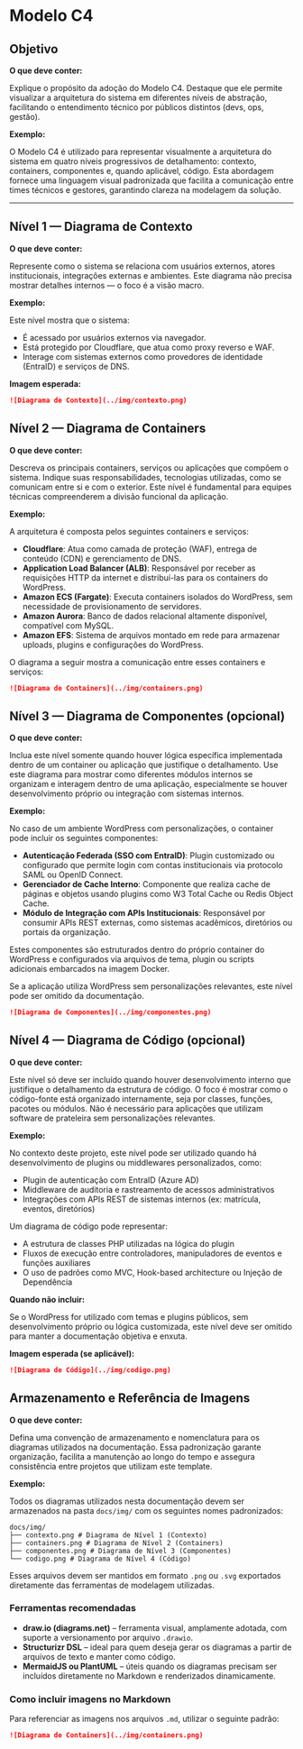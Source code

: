 # Modelo C4

## Objetivo

**O que deve conter:**

Explique o propósito da adoção do Modelo C4. Destaque que ele permite visualizar a arquitetura do sistema em diferentes níveis de abstração, facilitando o entendimento técnico por públicos distintos (devs, ops, gestão).

**Exemplo:**

O Modelo C4 é utilizado para representar visualmente a arquitetura do sistema em quatro níveis progressivos de detalhamento: contexto, containers, componentes e, quando aplicável, código. Esta abordagem fornece uma linguagem visual padronizada que facilita a comunicação entre times técnicos e gestores, garantindo clareza na modelagem da solução.

---

## Nível 1 — Diagrama de Contexto

**O que deve conter:**

Represente como o sistema se relaciona com usuários externos, atores institucionais, integrações externas e ambientes. Este diagrama não precisa mostrar detalhes internos — o foco é a visão macro.

**Exemplo:**

Este nível mostra que o sistema:

- É acessado por usuários externos via navegador.
- Está protegido por Cloudflare, que atua como proxy reverso e WAF.
- Interage com sistemas externos como provedores de identidade (EntraID) e serviços de DNS.

**Imagem esperada:**

```markdown
![Diagrama de Contexto](../img/contexto.png)
```

## Nível 2 — Diagrama de Containers

**O que deve conter:**

Descreva os principais containers, serviços ou aplicações que compõem o sistema. Indique suas responsabilidades, tecnologias utilizadas, como se comunicam entre si e com o exterior. Este nível é fundamental para equipes técnicas compreenderem a divisão funcional da aplicação.

**Exemplo:**

A arquitetura é composta pelos seguintes containers e serviços:

- **Cloudflare**: Atua como camada de proteção (WAF), entrega de conteúdo (CDN) e gerenciamento de DNS.
- **Application Load Balancer (ALB)**: Responsável por receber as requisições HTTP da internet e distribuí-las para os containers do WordPress.
- **Amazon ECS (Fargate)**: Executa containers isolados do WordPress, sem necessidade de provisionamento de servidores.
- **Amazon Aurora**: Banco de dados relacional altamente disponível, compatível com MySQL.
- **Amazon EFS**: Sistema de arquivos montado em rede para armazenar uploads, plugins e configurações do WordPress.

O diagrama a seguir mostra a comunicação entre esses containers e serviços:

```markdown
![Diagrama de Containers](../img/containers.png)
```

## Nível 3 — Diagrama de Componentes (opcional)

**O que deve conter:**

Inclua este nível somente quando houver lógica específica implementada dentro de um container ou aplicação que justifique o detalhamento. Use este diagrama para mostrar como diferentes módulos internos se organizam e interagem dentro de uma aplicação, especialmente se houver desenvolvimento próprio ou integração com sistemas internos.

**Exemplo:**

No caso de um ambiente WordPress com personalizações, o container pode incluir os seguintes componentes:

- **Autenticação Federada (SSO com EntraID)**: Plugin customizado ou configurado que permite login com contas institucionais via protocolo SAML ou OpenID Connect.
- **Gerenciador de Cache Interno**: Componente que realiza cache de páginas e objetos usando plugins como W3 Total Cache ou Redis Object Cache.
- **Módulo de Integração com APIs Institucionais**: Responsável por consumir APIs REST externas, como sistemas acadêmicos, diretórios ou portais da organização.

Estes componentes são estruturados dentro do próprio container do WordPress e configurados via arquivos de tema, plugin ou scripts adicionais embarcados na imagem Docker.

Se a aplicação utiliza WordPress sem personalizações relevantes, este nível pode ser omitido da documentação.

```markdown
![Diagrama de Componentes](../img/componentes.png)
```

## Nível 4 — Diagrama de Código (opcional)

**O que deve conter:**

Este nível só deve ser incluído quando houver desenvolvimento interno que justifique o detalhamento da estrutura de código. O foco é mostrar como o código-fonte está organizado internamente, seja por classes, funções, pacotes ou módulos. Não é necessário para aplicações que utilizam software de prateleira sem personalizações relevantes.

**Exemplo:**

No contexto deste projeto, este nível pode ser utilizado quando há desenvolvimento de plugins ou middlewares personalizados, como:

- Plugin de autenticação com EntraID (Azure AD)
- Middleware de auditoria e rastreamento de acessos administrativos
- Integrações com APIs REST de sistemas internos (ex: matrícula, eventos, diretórios)

Um diagrama de código pode representar:

- A estrutura de classes PHP utilizadas na lógica do plugin
- Fluxos de execução entre controladores, manipuladores de eventos e funções auxiliares
- O uso de padrões como MVC, Hook-based architecture ou Injeção de Dependência

**Quando não incluir:**

Se o WordPress for utilizado com temas e plugins públicos, sem desenvolvimento próprio ou lógica customizada, este nível deve ser omitido para manter a documentação objetiva e enxuta.

**Imagem esperada (se aplicável):**

```markdown
![Diagrama de Código](../img/codigo.png)
```

## Armazenamento e Referência de Imagens

**O que deve conter:**

Defina uma convenção de armazenamento e nomenclatura para os diagramas utilizados na documentação. Essa padronização garante organização, facilita a manutenção ao longo do tempo e assegura consistência entre projetos que utilizam este template.

**Exemplo:**

Todos os diagramas utilizados nesta documentação devem ser armazenados na pasta `docs/img/` com os seguintes nomes padronizados:
```
docs/img/
├── contexto.png # Diagrama de Nível 1 (Contexto)
├── containers.png # Diagrama de Nível 2 (Containers)
├── componentes.png # Diagrama de Nível 3 (Componentes)
└── codigo.png # Diagrama de Nível 4 (Código)

```

Esses arquivos devem ser mantidos em formato `.png` ou `.svg` exportados diretamente das ferramentas de modelagem utilizadas.

### Ferramentas recomendadas

- **draw.io (diagrams.net)** – ferramenta visual, amplamente adotada, com suporte a versionamento por arquivo `.drawio`.
- **Structurizr DSL** – ideal para quem deseja gerar os diagramas a partir de arquivos de texto e manter como código.
- **MermaidJS ou PlantUML** – úteis quando os diagramas precisam ser incluídos diretamente no Markdown e renderizados dinamicamente.

### Como incluir imagens no Markdown

Para referenciar as imagens nos arquivos `.md`, utilizar o seguinte padrão:

```markdown
![Diagrama de Containers](../img/containers.png)
```